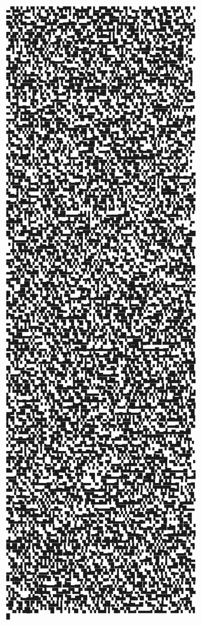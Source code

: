 ▃▜▟▞▃▙▜▝▞▚▞▙▝▆▜▜▝▅▟▅▛▐▃▛▜▅▜▟▃▜▝▄▃▚▟▄▞▆▝█▃▜▟▚▝▊▝▅▞▆▜▚▃▝▞▙▃▛▝▛▟▆▝▐▜▟▞▙▞▜▟▛▜▙▃▚▞▅▃▙▝▟▜▃▝▊▜▅▝▃▟▝▞▆▞▙▜▅▃▆▞▝▜▟▟▛▃▄▟▅▞▃▃▅▜▛▞▆▟▛▜▟▟▄▟▚▝▆▃▜▝█▟▇▝▉▃▙▃▞▝▛▝▆▝▃▞▛▜▛▃▙▞▜▟▚▜▄▞▛▃▝▟█▃▙▟▐▟▝▟█▟▐▞▄▃▙▟▇▝▊▃▞▟▜▟▛▟▛▞▞▜▛▟▉▞▜▝▃▞▝▃▄▜▛▃▙▛▐▟▅▟▐▝▚▝▅▛▇▝▐▝▚▞▆▞▆▞▛▜▃▞▆▝▉▜▝▜▜▟█▝█▞▃▟▛▞▅▞▆▜▛▟▆▃▆▃▟▟▊▝▇▃▞▜▟▞▙▝▟▝▛▃▅▝▛▝▟▟▜▝▐▝▛▞▙▟▞▞▝▟▚▜▛▞▆▃▅▞▃▞▟▜▃▝▇▜▚▃▚▃▙▟▊▞▅▟▆▃▛▟▉▝▃▃▝▝▛▃▜▜▃▜▞▞▛▞▅▝▉▟▊▞▛▜▟▝█▟▃▃▝▟▞▝▅▞▝▜▚▃▆▞▙▞▜▟▉▞▃▜▃▜▙▃▆▝▟▃▜▜▄▃▃▞▆▞▃▝█▟▚▞▃▜▛▃▙▟▞▞▜▟█▝▆▟▆▜▟▟▅▞▛▝▐▞▟▟▉▞▞▝▐▞▅▝▞▝▊▞▆▃▄▃▚▞▛▃▚▞▝▝▚▜▚▟▞▃▝▟▃▝▞▟▆▜▝▛▇▟▝▃▅▜▚▞▟▃▆▃▚▝▆▝▞▝▚▜▞▝▆▞▆▟▝▜▛▝▛▞▃▝▊▟▟▜▜▟▟▞▃▟▞▞▝▞▅▜▜▝▊▞▟▟▆▞▙▃▚▟▉▜▚▟▛▛▇▜▟▞▙▞▝▞▟▜▙▜▜▜▃▞▅▟▇▜▅▜▜▜▚▃▙▜▞▜▙▟▛▜▙▞▆▝▉▜▟▝▅▟▉▜▛▃▙▟▅▟▊▞▅▟▛▜▚▜▟▃▝▝▄▝▛▜▝▜▅▜▃▝▅▝▟▞▆▝▐▛▐▞▄▝▇▃▅▜▝▜▛▝▛▜▜▟█▝█▜▚▜▃▟▚▞▟▃▃▞▆▝▃▝▞▟▞▟▆▜▝▜▝▟▝▟▄▝▆▝▃▟▃▃▛▝▚▞▝▟▉▝▃▃▙▝▐▝▜▜▞▝▜▝▞▃▞▟▄▝▚▜▃▜▄▞▃▜▜▃▄▃▜▞▝▃▅▟▐▜▅▝▐▞▆▃▞▃▄▝▟▜▄▝▇▜▄▝▟▝▛▃▜▟▆▃▅▜▟▞▃▃▄▃▚▟▚▟▆▃▟▜▚▟▇▞▚▝▇▝▊▟▝▃▃▜▄▝▚▝▆▝▅▃▆▝▉▝▃▟▜▜▛▟▝▝▝▞▝▃▃▛▐▟▟▜▄▜▅▃▞▟▅▞▄▝▃▜▛▜▛▃▞▃▙▞▄▟▉▃▚▜▛▝▃▝▜▟▝▟▞▟▃▛▇▟▞▝▟▃▅▟▊▟▐▟█▝▐▛▇▞▝▃▄▃▅▝▅▛▇▟▜▜▞▟▜▝▚▞▜▟▃▝▄▃▙▟█▟▚▜▝▟▅▝▛▞▞▟▃▝▝▟▉▟▜▞▜▜▛▟█▝▊▝▆▟▊▃▄▝█▞▚▞▄▟▞▜▝▟▊▟▅▞▚▃▆▟▐▞▜▃▝▟█▝▉▟▉▃▚▃▝▝▊▜▝▟▃▟▆▝█▝▊▟▃▞▟▟▅▟▅▝▉▞▛▝█▃▚▝▜▝▅▞▆▃▞▃▞▟▝▃▛▞▝▞▛▃▚▝▅▛▇▟▉▝▊▃▅▜▅▃▛▝▊▜▃▝▝▟▐▝▝▃▞▜▙▃▜▝▃▝▜▝▜▝▐▜▅▝▟▟▚▛▐▞▝▃▄▟▉▝▃▃▄▜▙▞▅▜▙▞▙▃▅▞▚▟▐▞▄▟▆▝▞▃▙▜▛▟▇▛▐▃▚▟▊▝▄▝▝▟▃▃▜▞▅▞▅▃▝▞▃▜▙▟▟▟▇▟▆▟▉▜▚▃▟▞▙▞▚▝▞▝▟▃▜▟▞▟▞▃▙▃▜▞▃▟▐▃▆▝▉▟▉▜▛▞▙▞▚▛▇▜▅▝▞▞▟▃▙▃▚▞▞▃▟▝▜▞▃▃▚▝▝▝▆▝▄▝▜▃▝▃▚▝▟▝▚▝▉▟▞▞▅▝▄▜▃▝▉▞▃▞▟▝▅▞▙▝▛▟▚▝▜▜▟▟▊▃▝▞▅▜▅▝▄▞▜▝▜▟▅▃▜▞▅▟▜▝▉▃▃▜▛▟▇▝▞▃▅▜▜▃▄▟▟▃▄▃▛▞▟▃▛▝▜▃▄▜▃▟▇▝▇▜▚▃▄▞▞▟▛▜▝▜▜▟▉▃▆▟▞▝▆▟▞▟▐▝▆▝▜▞▃▃▞▟▞▝▜▜▞▟▅▟▚▞▟▟▟▝▅▟█▝▄▃▛▃▅▜▃▞▙▞▆▝▃▝▉▃▛▟▆▝▐▟█▃▛▝▊▞▝▜▅▟▝▞▙▃▃▝▟▞▛▃▅▃▝▞▞▛▐▟▟▃▚▟▟▞▚▜▝▞▄▞▄▞▟▝▟▝▛▜▜▜▝▃▆▞▅▃▞▟▇▟▃▞▜▝█▝▉▞▄▝▜▃▝▟▉▝▊▟▉▝▊▝▜▟▝▞▅▃▞▃▜▝▅▝▊▞▄▜▝▜▛▟▊▜▞▃▞▞▃▝█▜▚▟▜▞▅▜▟▝▝▝▐▛▇▟▐▟▝▞▜▝▅▃▝▝▚▞▟▜▝▛▐▟▇▞▙▜▙▝▃▛▐▜▛▞▚▝▄▝█▟▉▃▃▃▟▟▐▝▟▃▝▃▃▃▄▟▉▝▄▝▞▟▛▝▞▜▄▟▟▃▝▟▝▟▇▟▇▝▐▃▞▝▐▞▞▝▄▃▟▃▛▟▄▜▝▝▐▟▇▜▟▛▐▃▙▞▃▞▆▟▇▟▅▝▇▝▝▝▝▃▜▟▝▝▆▝▄▃▜▃▛▜▟▞▚▜▞▃▅▟▊▃▛▞▟▝▊▜▟▟▜▝▆▝▄▝▅▜▅▃▚▝▅▟▃▝▇▝▞▟▛▜▙▟█▝▃▜▙▜▃▃▛▟▆▜▛▞▅▞▄▞▃▜▚▃▃▞▙▝█▃▟▞▟▜▞▟▚▜▃▟▇▝▜▃▃▃▛▟▅▝▄▜▛▃▚▃▛▃▚▜▝▟▅▟▞▝▉▜▙▝▟▃▝▞▅▃▚▜▃▟▉▟▝▞▝▟▇▝▐▝█▜▞▃▚▟▆▟▇▞▚▝▛▟▅▜▝▞▚▛▐▟▉▃▞▞▃▝▃▝▟▞▛▝▝▜▙▜▙▃▆▟▜▃▃▜▚▜▜▜▙▜▛▝▆▟▜▝█▞▄▜▞▜▝▃▞▞▅▝▝▜▝▜▄▝▄▝▐▛▇▞▙▝▞▝▐▝█▃▜▃▄▜▙▞▄▝▟▝▊▞▞▟▊▜▄▞▅▝▐▟▛▃▚▃▙▝▆▝▟▃▅▝▝▜▄▃▛▞▃▝▆▃▆▝▇▝▜▞▃▞▆▜▞▃▜▃▝▟▃▞▚▜▞▞▞▜▜▞▞▟▝▜▛▃▆▝▚▞▄▜▃▝▝▃▄▟▐▃▙▛▇▟▄▃▅▞▛▞▆▟▆▝▞▟▅▛▇▟▃▞▄▝▛▞▄▜▛▞▄▟▃▝▅▞▚▃▙▃▝▟▜▝▚▟▊▜▄▛▇▜▃▟▟▞▚▃▜▝▃▝▚▛▐▝▜▝▅▃▛▃▄▜▃▞▟▝▞▞▅▃▝▟▆▜▛▞▚▝▃▝▝▝▄▟▟▞▃▜▄▝▚▟▉▝▆▝▇▛▇▃▛▞▙▃▛▃▝▝▃▜▝▟▄▝▚▞▜▟█▃▆▃▆▜▞▞▟▃▆▃▃▞▞▃▄▝▃▟▊▟▚▝▜▝▛▞▙▝▚▞▅▝▜▛▇▝▟▝▃▟▚▞▟▃▜▜▄▝▉▞▜▟▞▜▄▝▞▝▅▟▃▛▐▃▜▜▄▜▛▝▅▛▐▟▟▝▜▃▃▟▆▜▃▟▟▟█▝▃▟▜▟▉▟▉▟▚▞▚▃▚▞▄▃▛▝▊▝▇▟▛▃▙▝▚▞▞▝▇▟▃▜▞▜▝▝▚▃▟▝▅▟▐▃▅▟▃▝▐▃▃▜▛▃▅▃▜▃▅▜▝▛▐▜▄▞▚▞▙▞▝▃▛▟▛▃▜▜▙▃▝▟▚▞▆▞▝▟▞▜▟▝▜▟▛▝▇▜▛▞▃▝▃▞▛▞▆▟▉▞▅▛▇▃▆▝▊▜▝▞▟▞▛▟▇▃▟▟▆▟▉▝▐▝▉▟▊▝█▜▙▜▛▝▛▃▅▟█▜▝▃▚▟▛▃▟▜▃▝▟▝▜▜▝▝▅▞▚▟▞▝▊▝▊▝▇▝▇▝▄▝▃▟▝▝▜▜▟▝▉▝▃▝▆▜▚▝▜▜▛▟▜▞▅▝▜▟▟▞▛▛▇▝▆▝▛▞▅▟▜▞▆▃▛▟▞▟▚▝▊▟▞▝█▝▄▟▐▜▅▞▃▟▛▜▞▛▇▃▜▝▜▟█▃▃▞▄▃▜▜▜▞▜▟▊▝▉▝▛▟▜▃▅▛▐▝▊▟▉▃▙▃▞▞▜▟▐▝▐▞▙▞▜▃▙▜▜▟▇▃▙▞▞▃▄▝▄▝▇▞▅▟▜▟▇▃▛▝▞▝▟▝▇▞▅▝▄▟█▜▄▟▚▟▊▟▟▃▙▞▜▜▙▟▃▜▟▟▊▟▞▃▃▝█▞▆▝▞▃▆▟█▃▟▃▟▃▃▟▅▝▐▞▜▜▟▃▃▃▅▃▄▞▛▞▚▞▝▞▆▝▊▟▚▝▉▝▊▞▞▟▞▝▇▜▝▞▅▃▟▞▆▃▅▛▐▟█▟▃▜▃▞▙▞▄▜▃▟▟▃▄▝▇▝▉▝▄▜▚▝▆▃▛▃▆▃▛▜▃▟▇▃▚▟▐▃▜▝▅▝█▟▉▝▝▛▇▜▃▜▅▝▜▃▚▝▚▃▚▟▆▟▆▝▟▃▞▃▄▝▐▝▟▟▃▝▉▞▚▞▚▟▄▟▚▜▛▃▆▞▝▟▜▞▆▝▄▜▞▝▝▟▞▝▚▜▝▟▊▞▃▃▞▛▇▃▛▝▉▝▛▟▇▟▝▟▛▝▐▜▙▜▅▃▃▟▄▝▜▞▛▟▉▝▉▃▛▞▝▟█▞▛▛▐▜▚▜▟▝▅▞▅▝▜▞▚▃▚▞▚▝▐▟▟▞▆▝▝▜▜▟▇▃▝▟▊▜▄▞▆▟▆▟▜▝█▟▟▞▚▝▅▜▚▜▛▟▉▝▆▜▜▝▝▟▇▃▅▟▟▜▅▞▞▟▅▞▆▞▞▃▛▝▛▟▛▃▟▜▃▟▐▟▅▞▆▟▚▞▝▜▜▟▜▞▚▝▛▟▄▝▊▜▚▝▆▞▜▃▃▃▚▛▇▞▄▜▃▟▚▛▇▟▚▞▞▜▜▝▜▟▛▝▐▟▛▃▚▃▄▃▟▟▞▝▊▜▄▞▙▟▉▝▜▟█▟▇▃▆▝▉▟▞▝▉▟▞▞▟▝▐▝▟▟▄▟▇▜▝▟▅▜▃▝▃▟▆▞▅▝▝▝▟▝▉▃▄▟▇▜▅▝▃▟▝▃▚▜▚▃▞▟█▃▙▟█▃▞▜▙▞▞▜▟▞▆▜▄▟▚▟▊▃▜▜▅▞▝▛▇▝▃▞▚▛▐▜▛▝▝▃▃▝▊▃▄▃▙▃▃▞▚▝▞▃▄▝▟▜▟▝▄▝█▛▇▝▅▃▜▞▅▟▅▝▛▟█▟▆▝▐▞▛▃▙▜▛▃▚▟▐▞▟▟▐▝▊▞▛▃▞▟▊▟▅▟▉▟▝▜▙▝▄▃▛▃▟▟▜▟▞▃▚▟▊▝█▜▝▟▆▟▄▝▆▜▅▞▆▜▛▝▛▞▃▝▃▝▇▞▃▃▄▜▞▞▙▞▜▞▟▟▛▃▚▜▄▝▚▟▞▜▅▞▛▟▚▟▉▃▝▝▚▝▝▝█▜▙▟▅▜▚▝▅▃▟▃▆▃▅▟▊▞▟▃▅▃▟▟▚▜▅▝█▟▜▝▅▞▛▝▛▜▅▝▇▜▛▃▅▛▇▞▙▞▞▜▜▜▜▜▞▝▝▞▛▟▄▞▄▞▛▜▞▜▄▜▚▃▛▝▊▞▃▝▄▟▜▃▟▞▆▟▄▞▄▃▄▞▙▃▄▜▙▝▝▜▟▞▙▟▊▝▐▝▃▞▃▟▐▝▅▟▐▝█▜▟▃▃▝█▃▆▃▅▟▄▝▇▝▜▝▇▟▚▟▟▝▊▝▝▃▆▝▝▜▄▝▊▟▚▟▅▞▆▞▟▟▚▃▛▝▆▟▟▝▅▞▃▞▅▞▅▜▛▝▚▝▐▞▞▞▆▟▞▟▇▟▇▟▄▝▝▞▛▜▛▜▝▟▛▝▊▞▅▃▚▃▚▞▚▜▚▝▐▟▛▞▚▝▆▝▛▃▃▞▄▟▟▞▄▞▆▜▃▜▜▝▜▞▄▞▅▝▆▞▚▛▇▜▚▞▄▝▇▜▄▟█▜▃▜▜▃▝▝▝▃▝▃▜▟▜▟▟▃▆▃▛▝▉▞▚▟▆▃▃▃▅▝▃▃▃▞▛▜▃▝▇▞▃▞▝▜▅▝▇▃▜▜▝▝█▝▚▟▆▃▃▟▆▞▝▟▊▟█▜▝▞▙▟▜▃▄▜▃▟▞▜▙▝▅▝▟▟▃▃▄▞▞▃▅▝▚▞▚▃▃▝▄▝█▃▃▟▝▟▆▟▚▃▛▜▜▃▛▟▟▃▄▝▝▃▄▟▞▞▆▃▚▝▄▃▞▜▄▟▅▟▇▜▚▞▙▃▅▃▟▟▐▞▜▃▞▃▜▟▐▝▞▞▛▜▜▜▅▟▐▝▞▞▄▃▚▟▄▃▜▃▝▞▙▜▚▝▃▛▇▟▄▝█▜▅▃▟▜▄▟▜▞▚▜▝▝▅▟▜▃▝▛▐▟▃▝▚▝▉▟▚▃▆▞▅▜▚▜▞▞▅▜▅▞▞▞▚▛▐▛▇▃▆▟▜▝█▃▆▟▆▟▛▞▟▞▝▞▅▃▆▝▄▟▟▞▅▞▅▟█▃▄▃▚▜▞▃▆▃▝▝▊▝▄▝▄▝▄▃▃▃▅▞▜▜▝▞▃▞▞▃▄▜▃▝▛▜▃▛▇▃▃▝▊▝▟▟▜▟▅▟▜▟▐▃▚▝▊▞▄▃▅▟▆▞▆▞▜▝▛▞▞▞▜▟▇▞▛▜▙▞▛▝▝▃▛▃▆▜▅▃▟▃▚▞▙▃▆▟▊▝▅▝▄▝▞▝▆▞▅▞▅▝█▟▃▃▞▞▆▃▅▞▜▝▅▝▉▝▝▝▉▃▜▃▛▞▝▞▝▟▝▝▊▝▐▃▄▜▛▃▙▟▟▜▚▟▅▝▆▞▜▝█▝▊▞▙▃▅▞▃▟▉▟▆▝▉▜▙▝▝▝▞▝▛▟▟▜▃▝▆▃▞▜▙▜▜▞▚▝▊▃▟▜▝▝▜▜▄▝▆▟▄▃▜▝▅▜▞▃▄▟▟▟▉▟▜▟▃▟▉▜▟▞▜▞▄▜▅▟▐▟▐▟▅▝▄▜▞▟▊▟█▟█▟▃▟▜▝▉▜▃▝▛▞▅▟▛▟▅▃▚▝█▟▊▟▊▟▐▜▙▝█▟▜▛▐▝▐▟▊▞▛▝▜▝▆▜▝▟▅▟▞▟▟▝▝▟▛▞▞▞▄▟▟▝▉▃▜▞▝▜▛▟▚▝▅▝▇▜▜▟▉▟▆▟▚▞▞▝▆▞▅▃▄▞▝▞▟▟▊▞▞▝▚▜▟▛▇▞▝▃▃▞▙▝▆▝▝▞▜▝▄▜▜▜▞▟▅▃▚▞▃▟▛▞▚▝▚▝▟▞▟▝▅▝▃▝▃▟▆▝█▝▐▝▅▝█▜▅▃▝▟▊▟▐▜▚▟▜▟▞▟▐▝▟▞▛▞▆▞▄▝▇▞▃▝▉▃▟▞▞▟▊▞▝▝▚▜▞▞▄▟▊▜▜▞▆▃▞▞▟▞▅▃▛▃▃▞▆▟▛▜▟▜▃▝█▟▅▜▛▟▞▛▐▝▆▜▄▜▄▝▆▝▊▜▚▝▄▃▚▞▜▝▊▟▆▟▜▃▞▞▛▛▇▝▆▝▚▟▝▜▃▜▄▝▊▝▄▞▃▜▄▝▇▜▝▜▛▝▆▝▟▞▅▝▃▜▚▞▅▃▝▜▚▝▆▝▉▟▄▃▃▟▊▟▇▃▄▞▞▃▛▞▛▃▄▞▞▃▛▝▜▟▉▛▐▟▜▝▆▟▞▞▞▝▜▝▚▜▃▝▝▝▛▟█▟▄▝▜▃▆▟▜▃▛▝▜▜▃▜▛▟▛▝█▟▃▞▃▜▟▃▆▞▚▟▝▟▉▜▝▜▙▞▟▞▚▃▟▟▆▞▆▝▞▜▜▝▇▃▆▛▇▝▅▜▜▞▝▞▆▟▞▜▅▞▆▝█▃▛▜▜▜▝▝▃▟▞▟▊▝▇▝▊▛▐▜▃▜▟▟▐▝▛▝▞▟▜▃▝▟▝▟▉▃▚▝▅▟▅▃▆▝▆▃▝▟▃▝▇▞▞▟▜▝▚▞▛▟█▞▅▝▝▝█▝▜▝▐▝▆▝▄▝▞▞▙▟▐▝▇▞▚▜▃▞▃▃▃▞▟▟▃▝▃▟▚▝▚▜▉
